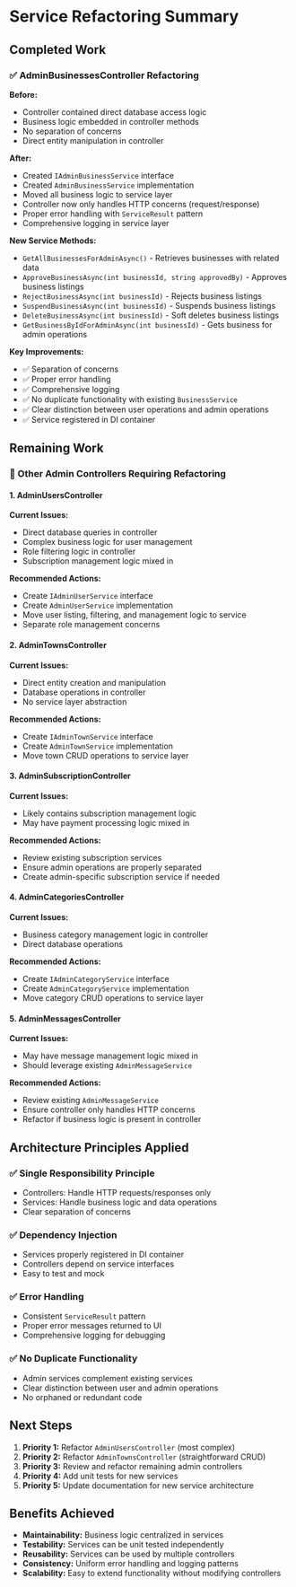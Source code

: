 # Service Refactoring Summary

## Completed Work

### ✅ AdminBusinessesController Refactoring

**Before:**
- Controller contained direct database access logic
- Business logic embedded in controller methods
- No separation of concerns
- Direct entity manipulation in controller

**After:**
- Created `IAdminBusinessService` interface
- Created `AdminBusinessService` implementation
- Moved all business logic to service layer
- Controller now only handles HTTP concerns (request/response)
- Proper error handling with `ServiceResult` pattern
- Comprehensive logging in service layer

**New Service Methods:**
- `GetAllBusinessesForAdminAsync()` - Retrieves businesses with related data
- `ApproveBusinessAsync(int businessId, string approvedBy)` - Approves business listings
- `RejectBusinessAsync(int businessId)` - Rejects business listings
- `SuspendBusinessAsync(int businessId)` - Suspends business listings
- `DeleteBusinessAsync(int businessId)` - Soft deletes business listings
- `GetBusinessByIdForAdminAsync(int businessId)` - Gets business for admin operations

**Key Improvements:**
- ✅ Separation of concerns
- ✅ Proper error handling
- ✅ Comprehensive logging
- ✅ No duplicate functionality with existing `BusinessService`
- ✅ Clear distinction between user operations and admin operations
- ✅ Service registered in DI container

## Remaining Work

### 🔄 Other Admin Controllers Requiring Refactoring

#### 1. AdminUsersController
**Current Issues:**
- Direct database queries in controller
- Complex business logic for user management
- Role filtering logic in controller
- Subscription management logic mixed in

**Recommended Actions:**
- Create `IAdminUserService` interface
- Create `AdminUserService` implementation
- Move user listing, filtering, and management logic to service
- Separate role management concerns

#### 2. AdminTownsController
**Current Issues:**
- Direct entity creation and manipulation
- Database operations in controller
- No service layer abstraction

**Recommended Actions:**
- Create `IAdminTownService` interface
- Create `AdminTownService` implementation
- Move town CRUD operations to service layer

#### 3. AdminSubscriptionController
**Current Issues:**
- Likely contains subscription management logic
- May have payment processing logic mixed in

**Recommended Actions:**
- Review existing subscription services
- Ensure admin operations are properly separated
- Create admin-specific subscription service if needed

#### 4. AdminCategoriesController
**Current Issues:**
- Business category management logic in controller
- Direct database operations

**Recommended Actions:**
- Create `IAdminCategoryService` interface
- Create `AdminCategoryService` implementation
- Move category CRUD operations to service layer

#### 5. AdminMessagesController
**Current Issues:**
- May have message management logic mixed in
- Should leverage existing `AdminMessageService`

**Recommended Actions:**
- Review existing `AdminMessageService`
- Ensure controller only handles HTTP concerns
- Refactor if business logic is present in controller

## Architecture Principles Applied

### ✅ Single Responsibility Principle
- Controllers: Handle HTTP requests/responses only
- Services: Handle business logic and data operations
- Clear separation of concerns

### ✅ Dependency Injection
- Services properly registered in DI container
- Controllers depend on service interfaces
- Easy to test and mock

### ✅ Error Handling
- Consistent `ServiceResult` pattern
- Proper error messages returned to UI
- Comprehensive logging for debugging

### ✅ No Duplicate Functionality
- Admin services complement existing services
- Clear distinction between user and admin operations
- No orphaned or redundant code

## Next Steps

1. **Priority 1:** Refactor `AdminUsersController` (most complex)
2. **Priority 2:** Refactor `AdminTownsController` (straightforward CRUD)
3. **Priority 3:** Review and refactor remaining admin controllers
4. **Priority 4:** Add unit tests for new services
5. **Priority 5:** Update documentation for new service architecture

## Benefits Achieved

- **Maintainability:** Business logic centralized in services
- **Testability:** Services can be unit tested independently
- **Reusability:** Services can be used by multiple controllers
- **Consistency:** Uniform error handling and logging patterns
- **Scalability:** Easy to extend functionality without modifying controllers

